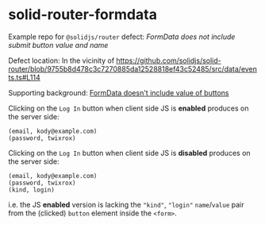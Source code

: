 # solid-router-formdata

Example repo for `@solidjs/router` defect: *FormData does not include submit button value and name*

Defect location: In the vicinity of https://github.com/solidjs/solid-router/blob/9755b8d478c3c7270885da12528818ef43c52485/src/data/events.ts#L114 

Supporting background: [FormData doesn't include value of buttons](https://stackoverflow.com/questions/48322876/formdata-doesnt-include-value-of-buttons#answer-48322934)


Clicking on the `Log In` button when client side JS is **enabled** produces on the server side:

```
(email, kody@example.com)
(password, twixrox)
```

Clicking on the `Log In` button when client side JS is **disabled** produces on the server side:
```
(email, kody@example.com)
(password, twixrox)
(kind, login)
```

i.e. the JS **enabled** version is lacking the `"kind"`, `"login"` `name`/`value` pair from the (clicked) `button` element inside the `<form>`.   

